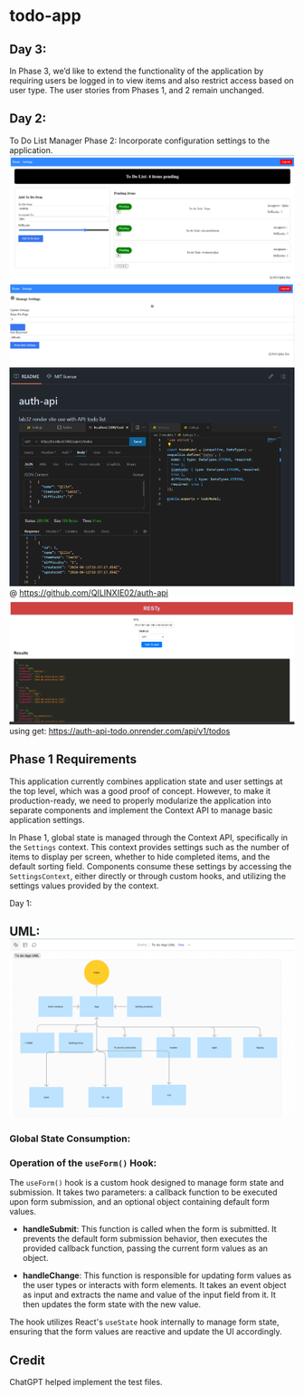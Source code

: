 # todo-app

## Day 3:
In Phase 3, we’d like to extend the functionality of the application by requiring users be logged in to view items and also restrict access based on user type. The user stories from Phases 1, and 2 remain unchanged. 


## Day 2: 
To Do List Manager Phase 2: Incorporate configuration settings to the application.
![alt text](img/day-2-home.png)
![alt text](img/day-2-settings.png)
![alt text](img/auth-api.png) @ https://github.com/QILINXIE02/auth-api
![alt text](img/resty.png) using get: https://auth-api-todo.onrender.com/api/v1/todos


## Phase 1 Requirements
This application currently combines application state and user settings at the top level, which was a good proof of concept. However, to make it production-ready, we need to properly modularize the application into separate components and implement the Context API to manage basic application settings.

In Phase 1, global state is managed through the Context API, specifically in the `Settings` context. This context provides settings such as the number of items to display per screen, whether to hide completed items, and the default sorting field. Components consume these settings by accessing the `SettingsContext`, either directly or through custom hooks, and utilizing the settings values provided by the context.

Day 1: 
## UML: ![alt text](img/UML.png)

### Global State Consumption:

### Operation of the `useForm()` Hook:

The `useForm()` hook is a custom hook designed to manage form state and submission. It takes two parameters: a callback function to be executed upon form submission, and an optional object containing default form values. 

- **handleSubmit**: This function is called when the form is submitted. It prevents the default form submission behavior, then executes the provided callback function, passing the current form values as an object.

- **handleChange**: This function is responsible for updating form values as the user types or interacts with form elements. It takes an event object as input and extracts the name and value of the input field from it. It then updates the form state with the new value.

The hook utilizes React's `useState` hook internally to manage form state, ensuring that the form values are reactive and update the UI accordingly.


## Credit
ChatGPT helped implement the test files.